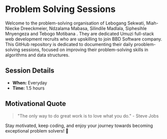 # Problem Solving Sessions

Welcome to the problem-solving organisation of Lebogang Sekwati, Miah-Niecke Dreeckmeier, Ndzalama Mabasa, Silindile Madlala, Siphesihle Mnyengeza and Tebogo Motibana . They are dedicated Umuzi full-stack web development recruits who are upskilling to join BBD Software company. This GitHub repository is dedicated to documenting their daily prooblem-solving sessions, focused on improving their problem-solving skills in algorithms and data structures.

## Session Details

- **When:** Everyday
- **Time:** 1.5 hours 

## Motivational Quote

> "The only way to do great work is to love what you do." - Steve Jobs

Stay motivated, keep coding, and enjoy your journey towards becoming exceptional problem solvers! 🚀
